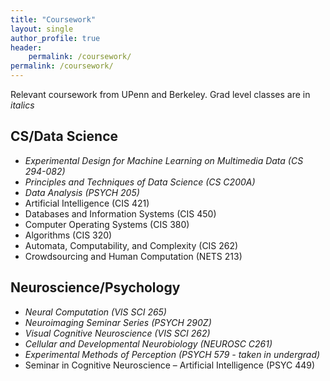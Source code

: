 ```yaml
---
title: "Coursework"
layout: single
author_profile: true
header:
    permalink: /coursework/
permalink: /coursework/
---
```

Relevant coursework from UPenn and Berkeley.  Grad level classes are in *italics*
## CS/Data Science
- *Experimental Design for Machine Learning on Multimedia Data (CS 294-082)*
- *Principles and Techniques of Data Science (CS C200A)*
- *Data Analysis (PSYCH 205)*
- Artificial Intelligence (CIS 421)
- Databases and Information Systems (CIS 450)
- Computer Operating Systems (CIS 380)
- Algorithms (CIS 320)
- Automata, Computability, and Complexity (CIS 262)
- Crowdsourcing and Human Computation (NETS 213)

## Neuroscience/Psychology
- *Neural Computation (VIS SCI 265)*
- *Neuroimaging Seminar Series (PSYCH 290Z)*
- *Visual Cognitive Neuroscience (VIS SCI 262)*
- *Cellular and Developmental Neurobiology (NEUROSC C261)*
- *Experimental Methods of Perception (PSYCH 579 - taken in undergrad)*
- Seminar in Cognitive Neuroscience – Artificial Intelligence (PSYC 449)
